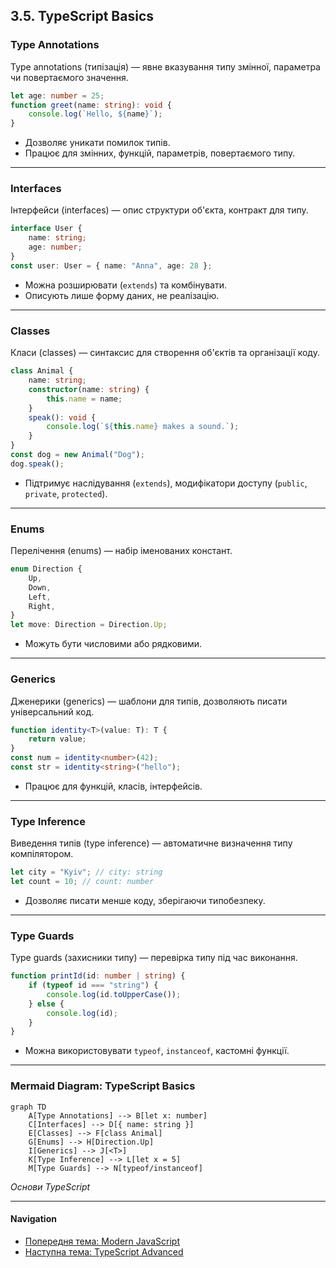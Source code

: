 ## 3.5. TypeScript Basics

### Type Annotations

Type annotations (типізація) — явне вказування типу змінної, параметра чи повертаємого значення.

```ts
let age: number = 25;
function greet(name: string): void {
    console.log(`Hello, ${name}`);
}
```

-   Дозволяє уникати помилок типів.
-   Працює для змінних, функцій, параметрів, повертаємого типу.

---

### Interfaces

Інтерфейси (interfaces) — опис структури об'єкта, контракт для типу.

```ts
interface User {
    name: string;
    age: number;
}
const user: User = { name: "Anna", age: 28 };
```

-   Можна розширювати (`extends`) та комбінувати.
-   Описують лише форму даних, не реалізацію.

---

### Classes

Класи (classes) — синтаксис для створення об'єктів та організації коду.

```ts
class Animal {
    name: string;
    constructor(name: string) {
        this.name = name;
    }
    speak(): void {
        console.log(`${this.name} makes a sound.`);
    }
}
const dog = new Animal("Dog");
dog.speak();
```

-   Підтримує наслідування (`extends`), модифікатори доступу (`public`, `private`, `protected`).

---

### Enums

Перелічення (enums) — набір іменованих констант.

```ts
enum Direction {
    Up,
    Down,
    Left,
    Right,
}
let move: Direction = Direction.Up;
```

-   Можуть бути числовими або рядковими.

---

### Generics

Дженерики (generics) — шаблони для типів, дозволяють писати універсальний код.

```ts
function identity<T>(value: T): T {
    return value;
}
const num = identity<number>(42);
const str = identity<string>("hello");
```

-   Працює для функцій, класів, інтерфейсів.

---

### Type Inference

Виведення типів (type inference) — автоматичне визначення типу компілятором.

```ts
let city = "Kyiv"; // city: string
let count = 10; // count: number
```

-   Дозволяє писати менше коду, зберігаючи типобезпеку.

---

### Type Guards

Type guards (захисники типу) — перевірка типу під час виконання.

```ts
function printId(id: number | string) {
    if (typeof id === "string") {
        console.log(id.toUpperCase());
    } else {
        console.log(id);
    }
}
```

-   Можна використовувати `typeof`, `instanceof`, кастомні функції.

---

### Mermaid Diagram: TypeScript Basics

```mermaid
graph TD
    A[Type Annotations] --> B[let x: number]
    C[Interfaces] --> D[{ name: string }]
    E[Classes] --> F[class Animal]
    G[Enums] --> H[Direction.Up]
    I[Generics] --> J[<T>]
    K[Type Inference] --> L[let x = 5]
    M[Type Guards] --> N[typeof/instanceof]
```

_Основи TypeScript_

---

#### Navigation

-   [Попередня тема: Modern JavaScript](3.4-modern-javascript.md)
-   [Наступна тема: TypeScript Advanced](3.6-typescript-advanced.md)
